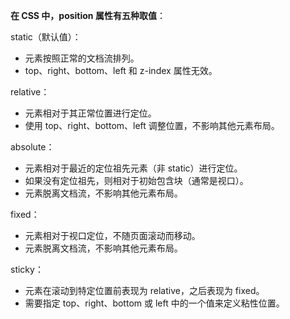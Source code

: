**在 CSS 中，position 属性有五种取值**：

static（默认值）：

* 元素按照正常的文档流排列。
* top、right、bottom、left 和 z-index 属性无效。

relative：

* 元素相对于其正常位置进行定位。
* 使用 top、right、bottom、left 调整位置，不影响其他元素布局。

absolute：

* 元素相对于最近的定位祖先元素（非 static）进行定位。
* 如果没有定位祖先，则相对于初始包含块（通常是视口）。
* 元素脱离文档流，不影响其他元素布局。

fixed：

* 元素相对于视口定位，不随页面滚动而移动。
* 元素脱离文档流，不影响其他元素布局。

sticky：

* 元素在滚动到特定位置前表现为 relative，之后表现为 fixed。
* 需要指定 top、right、bottom 或 left 中的一个值来定义粘性位置。
